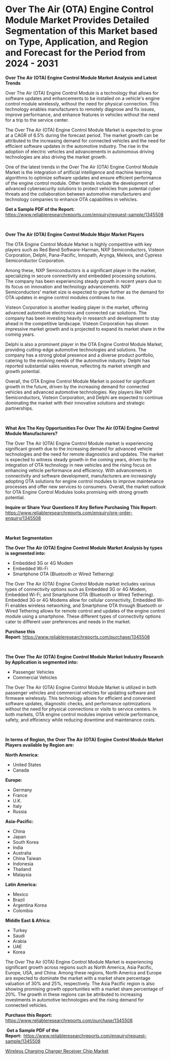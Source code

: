 <p><h1>Over The Air (OTA) Engine Control Module Market Provides Detailed Segmentation of this Market based on Type, Application, and Region and Forecast for the Period from 2024 - 2031</h1></p><p><strong>Over The Air (OTA) Engine Control Module Market Analysis and Latest Trends</strong></p>
<p><p>Over The Air (OTA) Engine Control Module is a technology that allows for software updates and enhancements to be installed on a vehicle's engine control module wirelessly, without the need for physical connection. This technology enables manufacturers to remotely diagnose and fix issues, improve performance, and enhance features in vehicles without the need for a trip to the service center.</p><p>The Over The Air (OTA) Engine Control Module Market is expected to grow at a CAGR of 6.5% during the forecast period. The market growth can be attributed to the increasing demand for connected vehicles and the need for efficient software updates in the automotive industry. The rise in the adoption of electric vehicles and advancements in autonomous driving technologies are also driving the market growth.</p><p>One of the latest trends in the Over The Air (OTA) Engine Control Module Market is the integration of artificial intelligence and machine learning algorithms to optimize software updates and ensure efficient performance of the engine control module. Other trends include the development of advanced cybersecurity solutions to protect vehicles from potential cyber threats and the collaboration between automotive manufacturers and technology companies to enhance OTA capabilities in vehicles.</p></p>
<p><strong>Get a Sample PDF of the Report:&nbsp;</strong> <a href="https://www.reliableresearchreports.com/enquiry/request-sample/1345508">https://www.reliableresearchreports.com/enquiry/request-sample/1345508</a></p>
<p>&nbsp;</p>
<p><strong>Over The Air (OTA) Engine Control Module Major Market Players</strong></p>
<p><p>The OTA Engine Control Module Market is highly competitive with key players such as Red Bend Software-Harman, NXP Semiconductors, Visteon Corporation, Delphi, Pana-Pacific, Innopath, Arynga, Melexis, and Cypress Semiconductor Corporation. </p><p>Among these, NXP Semiconductors is a significant player in the market, specializing in secure connectivity and embedded processing solutions. The company has been experiencing steady growth in recent years due to its focus on innovation and technology advancements. NXP Semiconductors' market size is expected to grow further as the demand for OTA updates in engine control modules continues to rise.</p><p>Visteon Corporation is another leading player in the market, offering advanced automotive electronics and connected car solutions. The company has been investing heavily in research and development to stay ahead in the competitive landscape. Visteon Corporation has shown impressive market growth and is projected to expand its market share in the coming years.</p><p>Delphi is also a prominent player in the OTA Engine Control Module Market, providing cutting-edge automotive technologies and solutions. The company has a strong global presence and a diverse product portfolio, catering to the evolving needs of the automotive industry. Delphi has reported substantial sales revenue, reflecting its market strength and growth potential.</p><p>Overall, the OTA Engine Control Module Market is poised for significant growth in the future, driven by the increasing demand for connected vehicles and advanced automotive technologies. Key players like NXP Semiconductors, Visteon Corporation, and Delphi are expected to continue dominating the market with their innovative solutions and strategic partnerships.</p></p>
<p>&nbsp;</p>
<p><strong>What Are The Key Opportunities For Over The Air (OTA) Engine Control Module Manufacturers?</strong></p>
<p><p>The Over The Air (OTA) Engine Control Module market is experiencing significant growth due to the increasing demand for advanced vehicle technologies and the need for remote diagnostics and updates. The market is expected to witness steady growth in the coming years, driven by the integration of OTA technology in new vehicles and the rising focus on enhancing vehicle performance and efficiency. With advancements in connectivity and software development, manufacturers are increasingly adopting OTA solutions for engine control modules to improve maintenance processes and offer new services to consumers. Overall, the market outlook for OTA Engine Control Modules looks promising with strong growth potential.</p></p>
<p><strong>Inquire or Share Your Questions If Any Before Purchasing This Report:</strong> <a href="https://www.reliableresearchreports.com/enquiry/pre-order-enquiry/1345508">https://www.reliableresearchreports.com/enquiry/pre-order-enquiry/1345508</a></p>
<p>&nbsp;</p>
<p><strong>Market Segmentation</strong></p>
<p><strong>The Over The Air (OTA) Engine Control Module Market Analysis by types is segmented into:</strong></p>
<p><ul><li>Embedded 3G or 4G Modem</li><li>Embedded Wi-Fi</li><li>Smartphone OTA (Bluetooth or Wired Tethering)</li></ul></p>
<p><p>The Over The Air (OTA) Engine Control Module market includes various types of connectivity options such as Embedded 3G or 4G Modem, Embedded Wi-Fi, and Smartphone OTA (Bluetooth or Wired Tethering). Embedded 3G or 4G Modems allow for cellular connectivity, Embedded Wi-Fi enables wireless networking, and Smartphone OTA through Bluetooth or Wired Tethering allows for remote control and updates of the engine control module using a smartphone. These different types of connectivity options cater to different user preferences and needs in the market.</p></p>
<p><strong>Purchase this Report:&nbsp;</strong><a href="https://www.reliableresearchreports.com/purchase/1345508">https://www.reliableresearchreports.com/purchase/1345508</a></p>
<p>&nbsp;</p>
<p><strong>The Over The Air (OTA) Engine Control Module Market Industry Research by Application is segmented into:</strong></p>
<p><ul><li>Passenger Vehicles</li><li>Commercial Vehicles</li></ul></p>
<p><p>The Over The Air (OTA) Engine Control Module Market is utilized in both passenger vehicles and commercial vehicles for updating software and firmware wirelessly. This technology allows for efficient and convenient software updates, diagnostic checks, and performance optimizations without the need for physical connections or visits to service centers. In both markets, OTA engine control modules improve vehicle performance, safety, and efficiency while reducing downtime and maintenance costs.</p></p>
<p>&nbsp;</p>
<p><strong>In terms of Region, the Over The Air (OTA) Engine Control Module Market Players available by Region are:</strong></p>
<p>
    <p> <strong> North America: </strong>
        <ul>
            <li>United States</li>
            <li>Canada</li>
        </ul>
        </p> 
    <p> <strong> Europe: </strong>
        <ul>
            <li>Germany</li>
            <li>France</li>
            <li>U.K.</li>
            <li>Italy</li>
            <li>Russia</li>
        </ul>
        </p> 
    <p> <strong> Asia-Pacific: </strong>
        <ul>
            <li>China</li>
            <li>Japan</li>
            <li>South Korea</li>
            <li>India</li>
            <li>Australia</li>
            <li>China Taiwan</li>
            <li>Indonesia</li>
            <li>Thailand</li>
            <li>Malaysia</li>
        </ul>
        </p> 
    <p> <strong> Latin America: </strong>
        <ul>
            <li>Mexico</li>
            <li>Brazil</li>
            <li>Argentina Korea</li>
            <li>Colombia</li>
        </ul>
        </p> 
    <p> <strong> Middle East & Africa: </strong>
        <ul>
            <li>Turkey</li>
            <li>Saudi</li>
            <li>Arabia</li>
            <li>UAE</li>
            <li>Korea</li>
        </ul>
    </p>
    </p>
<p><p>The Over The Air (OTA) Engine Control Module Market is experiencing significant growth across regions such as North America, Asia Pacific, Europe, USA, and China. Among these regions, North America and Europe are expected to dominate the market with a market share percentage valuation of 30% and 25%, respectively. The Asia Pacific region is also showing promising growth opportunities with a market share percentage of 20%. The growth in these regions can be attributed to increasing investments in automotive technologies and the rising demand for connected vehicles.</p></p>
<p><strong>Purchase this Report: </strong><a href="https://www.reliableresearchreports.com/purchase/1345508">https://www.reliableresearchreports.com/purchase/1345508</a></p>
<p>&nbsp;<strong>Get a Sample PDF of the Report:&nbsp;&nbsp;</strong><a href="https://www.reliableresearchreports.com/enquiry/request-sample/1345508">https://www.reliableresearchreports.com/enquiry/request-sample/1345508</a></p>
<p><strong></strong></p>
<p><p><a href="https://github.com/lbird53714/Market-Research-Report-List-3/blob/main/wireless-charging-charger-receiver-chip-market.md">Wireless Charging Charger Receiver Chip Market</a></p></p>